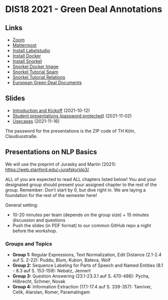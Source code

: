 # DIS18 2021 - Green Deal Annotations

## Links

* [Zoom](https://th-koeln.zoom.us/j/84572216682) 
* [Mattermost](https://chat.iim.th-koeln.de/signup_user_complete/?id=x7hmzjc96ffqmez5pse39w9eur) 
* [Install Labelstudio](https://labelstud.io/guide/install.html)
* [Install Docker](https://docs.docker.com/engine/install/)
* [Install Snorkel](https://github.com/snorkel-team/snorkel#Installation)
* [Snorkel Docker Image](https://hub.docker.com/r/knockdata/snorkel)
* [Snorkel Tutorial Spam](https://www.snorkel.org/use-cases/01-spam-tutorial)
* [Snorkel Tutorial Relations](https://www.snorkel.org/use-cases/spouse-demo)
* [European Green Deal Documents](https://ec.europa.eu/info/strategy/priorities-2019-2024/european-green-deal/delivering-european-green-deal_en)

## Slides

* [Introduction and Kickoff](slides/DIS18-01-Introduction.pdf) (2021-10-12)
* [Student presentations (password protected)](https://th-koeln.sciebo.de/s/ayTXjju7Xz5gLAT) (2021-11-02)
* [Usecases](slides/DIS18-02-Usecases.pdf) (2021-11-16)

The password for the presentations is the ZIP code of TH Köln, Claudiusstraße.

## Presentations on NLP Basics

We will use the preprint of Jurasky and Martin (2021): https://web.stanford.edu/~jurafsky/slp3/

ALL of you are expected to read ALL chapters listed below! You and your designated group should present your assigned chapter to the rest of the group. Remember:  Don’t start by 0, but dive right in. We are laying a foundation for the rest of the semester here!

General setting:
* 10-20 minutes per team (depends on the group size) + 15 minutes discussion and questions
* Push the slides (in PDF format) to our common GitHub repo a night before the workshop.

### Groups and Topics

* **Group 1:** Regular Expressions, Text Normalization, Edit Distance (2.1-2.4 auf S. 2-22): Puddu, Blum, Kubon, Bateva, Wolf
* **Group 2:** Sequence Labeling for Parts of Speech and Named Entities (8.1 - 8.3 auf S. 153-159): Nebatz, Jennert
* **Group 3:** Question Answering (23.1-23.3.1 auf S. 470-486): Pycha, Hilbrecht, Schmer, Novak
* **Group 4:** Information Extraction (17.1-17.4 auf S. 339-357): Tanriver, Celik, Alarslan, Romer, Paramalingam


